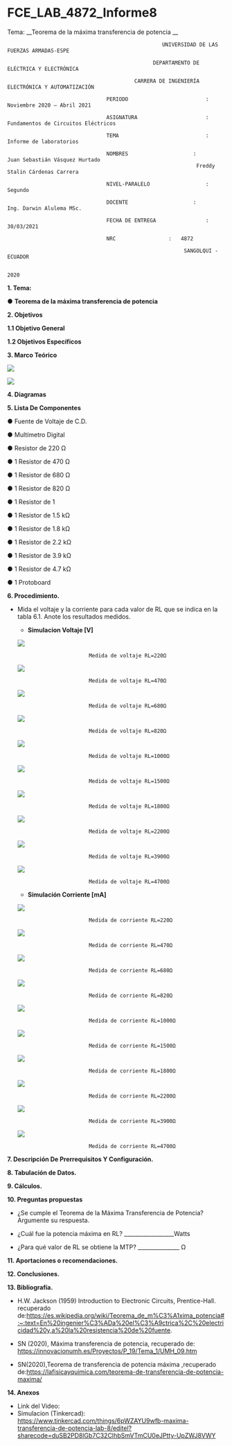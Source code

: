 # FCE_LAB_4872_Informe8
Tema: __Teorema de la máxima transferencia de potencia __

                                                      UNIVERSIDAD DE LAS FUERZAS ARMADAS-ESPE

                                                   DEPARTAMENTO DE ELÉCTRICA Y ELECTRÓNICA

                                             CARRERA DE INGENIERÍA ELECTRÓNICA Y AUTOMATIZACIÓN

                                    PERIODO        	                :       Noviembre 2020 – Abril 2021

                                    ASIGNATURA     	                :       Fundamentos de Circuitos Eléctricos 

                                    TEMA	                        : 	Informe de laboratorios
 
                                    NOMBRES       	          	:        Juan Sebastián Vásquez Hurtado 
				                                                 Freddy Stalin Cárdenas Carrera 

                                    NIVEL-PARALELO                  :       Segundo

                                    DOCENTE       	 	        :       Ing. Darwin Alulema MSc.

                                    FECHA DE ENTREGA                :       30/03/2021

                                    NRC 				:	4872
 
                                                             SANGOLQUI - ECUADOR

                                                                       2020
	
							       
								       
__1.	Tema:__

● 	__Teorema de la máxima transferencia de potencia__

__2.	Objetivos__

__1.1 Objetivo General__

__1.2 Objetivos Específicos__


__3.	Marco Teórico__ 

   ![](https://github.com/JuanSVasquezH/FCE_LAB_4872_Informe8/blob/main/imageneslab8/D2.png)
   
   
   ![](https://github.com/JuanSVasquezH/FCE_LAB_4872_Informe8/blob/main/imageneslab8/D1.png)
   
__4. Diagramas__
          

__5.	Lista De Componentes__

   ● Fuente de Voltaje de C.D.
   
   ● Multímetro Digital
   
● Resistor de 220 Ω

● 1 Resistor de 470 Ω

● 1 Resistor de 680 Ω

● 1 Resistor de 820 Ω

● 1 Resistor de 1 

● 1 Resistor de 1.5 kΩ

● 1 Resistor de 1.8 kΩ

● 1 Resistor de 2.2 kΩ

● 1 Resistor de 3.9 kΩ

● 1 Resistor de 4.7 kΩ

● 1 Protoboard


__6. Procedimiento.__

- Mida el voltaje y la corriente para cada valor de RL que se indica en la tabla 6.1.
Anote los resultados medidos.


   - __Simulacion Voltaje [V]__



   ![](https://github.com/JuanSVasquezH/FCE_LAB_4872_Informe8/blob/main/imageneslab8/V220.png)
   
                             Medida de voltaje RL=220Ω 
			     
   ![](https://github.com/JuanSVasquezH/FCE_LAB_4872_Informe8/blob/main/imageneslab8/V470.png)
   
                             Medida de voltaje RL=470Ω
			     
   ![](https://github.com/JuanSVasquezH/FCE_LAB_4872_Informe8/blob/main/imageneslab8/V680.png)
   
                             Medida de voltaje RL=680Ω 

   ![](https://github.com/JuanSVasquezH/FCE_LAB_4872_Informe8/blob/main/imageneslab8/V820.png)
   
                             Medida de voltaje RL=820Ω 

   ![](https://github.com/JuanSVasquezH/FCE_LAB_4872_Informe8/blob/main/imageneslab8/V1000.png)
   
                             Medida de voltaje RL=1000Ω
			     
   ![](https://github.com/JuanSVasquezH/FCE_LAB_4872_Informe8/blob/main/imageneslab8/V1500.png)
   
                             Medida de voltaje RL=1500Ω
			     
   ![](https://github.com/JuanSVasquezH/FCE_LAB_4872_Informe8/blob/main/imageneslab8/V1800.png)
   
                             Medida de voltaje RL=1800Ω
			     
   ![](https://github.com/JuanSVasquezH/FCE_LAB_4872_Informe8/blob/main/imageneslab8/V2200.png)
   
                             Medida de voltaje RL=2200Ω
			     
   ![](https://github.com/JuanSVasquezH/FCE_LAB_4872_Informe8/blob/main/imageneslab8/V3900.png)
   
                             Medida de voltaje RL=3900Ω 
			     
   ![](https://github.com/JuanSVasquezH/FCE_LAB_4872_Informe8/blob/main/imageneslab8/V4700.png)
   
                             Medida de voltaje RL=4700Ω 
			     
			     
			     
   - __Simulación Corriente [mA]__


   ![](https://github.com/JuanSVasquezH/FCE_LAB_4872_Informe8/blob/main/imageneslab8/I220.png)
   
                             Medida de corriente RL=220Ω 
			     
   ![](https://github.com/JuanSVasquezH/FCE_LAB_4872_Informe8/blob/main/imageneslab8/I470.png)
   
                             Medida de corriente RL=470Ω
			     
   ![](https://github.com/JuanSVasquezH/FCE_LAB_4872_Informe8/blob/main/imageneslab8/I680.png)
   
                             Medida de corriente RL=680Ω 

   ![](https://github.com/JuanSVasquezH/FCE_LAB_4872_Informe8/blob/main/imageneslab8/I820.png)
   
                             Medida de corriente RL=820Ω 

   ![](https://github.com/JuanSVasquezH/FCE_LAB_4872_Informe8/blob/main/imageneslab8/I1000.png)
   
                             Medida de corriente RL=1000Ω
			     
   ![](https://github.com/JuanSVasquezH/FCE_LAB_4872_Informe8/blob/main/imageneslab8/I1500.png)
   
                             Medida de corriente RL=1500Ω
			     
   ![](https://github.com/JuanSVasquezH/FCE_LAB_4872_Informe8/blob/main/imageneslab8/I1800.png)
   
                             Medida de corriente RL=1800Ω
			     
   ![](https://github.com/JuanSVasquezH/FCE_LAB_4872_Informe8/blob/main/imageneslab8/I2200.png)
   
                             Medida de corriente RL=2200Ω
			     
   ![](https://github.com/JuanSVasquezH/FCE_LAB_4872_Informe8/blob/main/imageneslab8/I3900.png)
   
                             Medida de corriente RL=3900Ω 
			     
   ![](https://github.com/JuanSVasquezH/FCE_LAB_4872_Informe8/blob/main/imageneslab8/I4700.png)
   
                             Medida de corriente RL=4700Ω 
			     
			     
__7. Descripción De Prerrequisitos Y Configuración.__

__8. Tabulación de Datos.__

__9. Cálculos.__

__10. Preguntas propuestas__

- ¿Se cumple el Teorema de la Máxima Transferencia de Potencia? Argumente su
respuesta.



- ¿Cuál fue la potencia máxima en RL? __________________Watts

- ¿Para qué valor de RL se obtiene la MTP? _______________ Ω

__11. Aportaciones o recomendaciones.__

__12. Conclusiones.__ 

__13. Bibliografía.__


- H.W. Jackson (1959) Introduction to Electronic Circuits, Prentice-Hall. recuperado de:https://es.wikipedia.org/wiki/Teorema_de_m%C3%A1xima_potencia#:~:text=En%20ingenier%C3%ADa%20el%C3%A9ctrica%2C%20electricidad%20y,a%20la%20resistencia%20de%20fuente.

- SN (2020), Máxima transferencia de potencia, recuperado de: https://innovacionumh.es/Proyectos/P_19/Tema_1/UMH_09.htm

- SN(2020),Teorema de transferencia de potencia máxima ,recuperado de:https://lafisicayquimica.com/teorema-de-transferencia-de-potencia-maxima/


__14. Anexos__

   - Link del Video: 
   - Simulacion (Tinkercad): https://www.tinkercad.com/things/6pWZAYU9wfb-maxima-transferencia-de-potencia-lab-8/editel?sharecode=duSB2PD8lGb7C32CIhbSmVTmCU0eJPtty-UpZWJ8VWY


